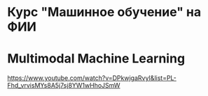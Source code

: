 # Курс "Машинное обучение" на ФИИ

# Multimodal Machine Learning
https://www.youtube.com/watch?v=DPkwjgaRvyI&list=PL-Fhd_vrvisMYs8A5j7sj8YW1wHhoJSmW